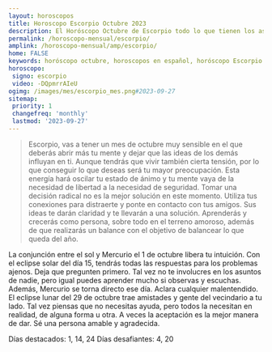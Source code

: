 ```yaml
---
layout: horoscopos
title: Horoscopo Escorpio Octubre 2023
description: El Horóscopo Octubre de Escorpio todo lo que tienen los astros preparados para este mes, amor, trabajo, familia. Todo sobre astrologia, tarot, predicciones. Horoscopo gratis en español, predicciones y astrología.
permalink: /horoscopo-mensual/escorpio/
amplink: /horoscopo-mensual/amp/escorpio/
home: FALSE
keywords: horóscopo octubre, horoscopos en español, horóscopo Escorpio octubre , horóscopo esperanza gracia, horoscop, horóscopos gratis, horoscopo Escorpio, Tarot, Astrologia, Zodíaco, Escorpio, horoscopo gratis, horoscopo del mes 
horoscopo:
 signo: escorpio
 video: -DQpmrrAIeU
ogimg: /images/mes/escorpio_mes.png#2023-09-27
sitemap:
 priority: 1
 changefreq: 'monthly'
 lastmod: '2023-09-27'
---
```



 > Escorpio, vas a tener un mes de octubre muy sensible en el que deberás abrir más tu mente y dejar que las ideas de los demás influyan en ti. Aunque tendrás que vivir también cierta tensión, por lo que conseguir lo que deseas será tu mayor preocupación. Esta energía hará oscilar tu estado de ánimo y tu mente vaya de la necesidad de libertad a la necesidad de seguridad. Tomar una decisión radical no es la mejor solución en este momento. Utiliza tus conexiones para distraerte y ponte en contacto con tus amigos. Sus ideas te darán claridad y te llevarán a una solución. Aprenderás y crecerás como persona, sobre todo en el terreno amoroso, además de que realizarás un balance con el objetivo de balancear lo que queda del año.



La conjunción entre el sol y Mercurio el 1 de octubre libera tu intuición. Con el eclipse solar del día 15, tendrás todas las respuestas para los problemas ajenos. Deja que pregunten primero. Tal vez no te involucres en los asuntos de nadie, pero igual puedes aprender mucho si observas y escuchas. Además, Mercurio se torna directo ese día. Aclara cualquier malentendido. El eclipse lunar del 29 de octubre trae amistades y gente del vecindario a tu lado. Tal vez piensas que no necesitas ayuda, pero todos la necesitan en realidad, de alguna forma u otra. A veces la aceptación es la mejor manera de dar. Sé una persona amable y agradecida. 

Días destacados: 1, 14, 24
Días desafiantes: 4, 20